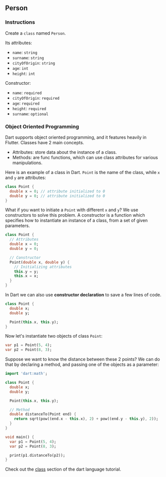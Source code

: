 ## Person

### Instructions

Create a `class` named `Person`.

Its attributes:

- `name`: `string`
- `surname`: `string`
- `cityOfOrigin`: `string`
- `age`: `int`
- `height`: `int`

Constructor:

- `name`: `required`
- `cityOfOrigin`: `required`
- `age`: `required`
- `height`: `required`
- `surname`: `optional`

### Object Oriented Programming

Dart supports object oriented programming, and it features heavily in Flutter. Classes have 2 main concepts.
- Attributes: store data about the instance of a class.
- Methods: are func functions, which can use class attributes for various manipulations.

Here is an example of a class in Dart. `Point` is the name of the class, while `x` and `y` are attributes:

```dart
class Point {
  double x = 0; // attribute initialized to 0
  double y = 0; // attribute initialized to 0
}
```

What if you want to initiate a `Point` with different `x` and `y`? We use constructors to solve this problem. A constructor is a function which specifies how to instantiate an instance of a class, from a set of given parameters.

```dart
class Point {
  // Attributes
  double x = 0;
  double y = 0;

  // Constructor
  Point(double x, double y) {
    // Initializing attributes
    this.y = y;
    this.x = x; 
  }
}
```

In Dart we can also use **constructor declaration** to save a few lines of code.

```dart
class Point {
  double x;
  double y;

  Point(this.x, this.y); 
}
```

Now let's instantiate two objects of class `Point`:

```dart
var p1 = Point(5, 4);
var p2 = Point(8, 3);
```

Suppose we want to know the distance between these 2 points? We can do that by declaring a method, and passing one of the objects as a parameter:

```dart
import 'dart:math';

class Point {
  double x;
  double y;

  Point(this.x, this.y);

  // Method
  double distanceTo(Point end) {
    return sqrt(pow((end.x - this.x), 2) + pow((end.y - this.y), 2));
  }
}

void main() {
  var p1 = Point(5, 4);
  var p2 = Point(8, 3);

  print(p1.distanceTo(p2));
}

```

Check out the [class](https://dart.dev/guides/language/language-tour#classes) section of the dart language tutorial.
